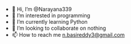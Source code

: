 - 👋 Hi, I’m @Narayana339
- 👀 I’m interested in programming
- 🌱 I’m currently learning Python
- 💞️ I’m looking to collaborate on nothing
- 📫 How to reach me n.basireddy3@gmail.com

<!---
Narayana339/Narayana339 is a ✨ special ✨ repository because its `README.md` (this file) appears on your GitHub profile.
You can click the Preview link to take a look at your changes.
--->
